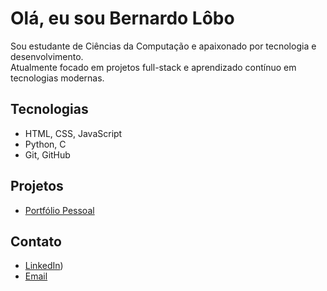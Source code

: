 # Olá, eu sou Bernardo Lôbo 

Sou estudante de Ciências da Computação e apaixonado por tecnologia e desenvolvimento.  
Atualmente focado em projetos full-stack e aprendizado contínuo em tecnologias modernas.

## Tecnologias
- HTML, CSS, JavaScript
- Python, C
- Git, GitHub

## Projetos
- [Portfólio Pessoal](https://github.com/bernardolobo19/bernardolobo/tree/989197459311c9936523019e39fe6f3f46d4fa3d/Portfolio)

## Contato
- [LinkedIn](https://www.linkedin.com/in/bernardolobo19))
- [Email](mailto:bernardoaugustolobo@hotmail.com)
